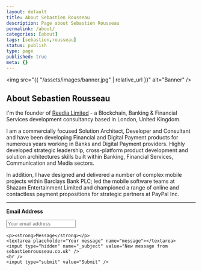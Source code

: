 ```yaml
---
layout: default
title: About Sebastien Rousseau
description: Page about Sebastien Rousseau
permalink: /about/
categories: [about]
tags: [sebastien,rousseau]
status: publish
type: page
published: true
meta: {}
---
```


<img src="{{ "/assets/images/banner.jpg" | relative_url }}" alt="Banner" />
## About Sebastien Rousseau

I'm the founder of <a href="https://reedia.com">Reedia Limited</a> - a Blockchain, Banking & Financial Services development consultancy based in London, United Kingdom.

I am a commercially focused Solution Architect, Developer and Consultant and have been developing Financial and Digital Payment products for numerous years working in Banks and Digital Payment providers. Highly developed strategic leadership, cross-platform product development and solution architectures skills built within Banking, Financial Services, Communication and Media sectors.

In addition, I have designed and delivered a number of complex mobile projects within Barclays Bank PLC; led the mobile software teams at Shazam Entertainment Limited and championed a range of online and contactless payment propositions for strategic partners at PayPal Inc.

<hr />

  <form id="contactform" method="POST" action="https://formspree.io/hello@sebastienrousseau.co.uk">
    <p><strong>Email Address</strong></p>
    <input type="email" name="_replyto" placeholder="Your email address" />

    <p><strong>Message</strong></p>
    <textarea placeholder="Your message" name="message"></textarea>
    <input type="hidden" name="_subject" value="New message from sebastienrousseau.co.uk" />
    <br />
    <input type="submit" value="Submit" />
  </form>
